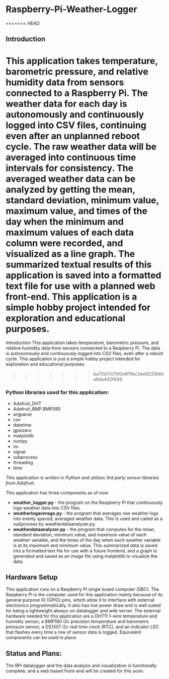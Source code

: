# Raspberry-Pi-Weather-Logger

<<<<<<< HEAD
## Introduction
This application takes temperature, barometric pressure, and relative humidity data from sensors connected to a Raspberry Pi. The weather data for each day is autonomously and continuously logged into CSV files, continuing even after an unplanned reboot cycle. The raw weather data will be averaged into continuous time intervals for consistency. The averaged weather data can be analyzed by getting the mean, standard deviation, minimum value, maximum value, and times of the day when the minimum and maximum values of each data column were recorded, and visualized as a line graph. The summarized textual results of this application is saved into a formatted text file for use with a planned web front-end. This application is a simple hobby project intended for exploration and educational purposes.
=======
Introduction
This application takes temperature, barometric pressure, and relative humidity data from sensors connected to a Raspberry Pi. The data is autonomously and continuously logged into CSV files, even after a reboot cycle. This application is just a simple hobby project intended for exploration and educational purposes.
>>>>>>> ba72d17cf100e8f1fbc2ee9220b6ce6da442f449

### Python libraries used for this application:
- Adafruit_DHT
- Adafruit_BMP.BMP085
- argparse
- csv
- datetime
- gpiozero
- matplotlib
- numpy
- os
- signal
- subprocess
- threading
- time

*This application is written in Python and utilizes 3rd party sensor libraries from Adafruit.*

This application has three components as of now:
- **weather_logger.py** - the program on the Raspberry Pi that continuously logs weather data into CSV files.
- **weatherlogaverage.py** - the program that averages raw weather logs into evenly spaced, averaged weather data. This is used and called as a subprocess by weatherdataanalyzer.py.
- **weatherdataanalyzer.py** - the program that computes for the mean, standard deviation, minimum value, and maximum value of each weather variable, and the times of the day when each weather variable is at its maximum and minimum value. This summarized data is saved into a formatted text file for use with a future frontend, and a graph is generated and saved as an image file using matplotlib to visualize the data.

## Hardware Setup
This application runs on a Raspberry Pi single board computer (SBC). The Raspberry Pi is the  computer used for this application mainly because of its general purpose IO (GPIO) pins, which allow it to interface with external electronics programmatically. It also has low power draw and is well suited for being a lightweight always-on datalogger and web server. The external hardware needed for this application are a DHT11 1-wire temperature and humidity sensor, a BMP180 i2c precision temperature and barometric pressure sensor, a DS1307 i2c real time clock (RTC), and an indicator LED that flashes every time a row of sensor data is logged. Equivalent components can be used in place.

## Status and Plans:
The RPi datalogger and the data analysis and visualization is functionally complete, and a web based front-end will be created for this soon.

